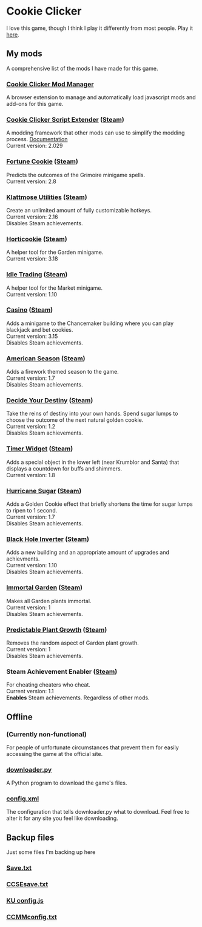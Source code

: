 # Cookie Clicker

I love this game, though I think I play it differently from most people. Play it [here](https://orteil.dashnet.org/cookieclicker/).

## My mods

A comprehensive list of the mods I have made for this game.

### [Cookie Clicker Mod Manager](https://github.com/klattmose/CookieClickerModManager)

A browser extension to manage and automatically load javascript mods and add-ons for this game.

### [Cookie Clicker Script Extender](https://klattmose.github.io/CookieClicker/CCSE.js?v=2.029)  ([Steam](https://klattmose.github.io/CookieClicker/SteamMods/CCSE.zip?v=2.029))

A modding framework that other mods can use to simplify the modding process. [Documentation](https://klattmose.github.io/CookieClicker/CCSE-POCs/)\
Current version: 2.029

### [Fortune Cookie](https://klattmose.github.io/CookieClicker/FortuneCookie.js?v=2.8)  ([Steam](https://klattmose.github.io/CookieClicker/SteamMods/FortuneCookie.zip?v=2.8))

Predicts the outcomes of the Grimoire minigame spells.\
Current version: 2.8

### [Klattmose Utilities](https://klattmose.github.io/CookieClicker/KlattmoseUtilities.js?v=2.16)  ([Steam](https://klattmose.github.io/CookieClicker/SteamMods/KlattmoseUtilities.zip?v=2.16))

Create an unlimited amount of fully customizable hotkeys.\
Current version: 2.16\
Disables Steam achievements.

### [Horticookie](https://klattmose.github.io/CookieClicker/Horticookie.js?v=3.18)  ([Steam](https://klattmose.github.io/CookieClicker/SteamMods/Horticookie.zip?v=3.18))

A helper tool for the Garden minigame.\
Current version: 3.18

### [Idle Trading](https://klattmose.github.io/CookieClicker/IdleTrading.js?v=1.10)  ([Steam](https://klattmose.github.io/CookieClicker/SteamMods/IdleTrading.zip?v=1.10))

A helper tool for the Market minigame.\
Current version: 1.10

### [Casino](https://klattmose.github.io/CookieClicker/minigameCasino.js?v=3.15)  ([Steam](https://klattmose.github.io/CookieClicker/SteamMods/Casino.zip?v=3.15))

Adds a minigame to the Chancemaker building where you can play blackjack and bet cookies.\
Current version: 3.15\
Disables Steam achievements.

### [American Season](https://klattmose.github.io/CookieClicker/AmericanSeason.js?v=1.7)  ([Steam](https://klattmose.github.io/CookieClicker/SteamMods/AmericanSeason.zip?v=1.7))

Adds a firework themed season to the game.\
Current version: 1.7\
Disables Steam achievements.

### [Decide Your Destiny](https://klattmose.github.io/CookieClicker/DecideDestiny.js?v=1.2)  ([Steam](https://klattmose.github.io/CookieClicker/SteamMods/DecideDestiny.zip?v=1.2))

Take the reins of destiny into your own hands. Spend sugar lumps to choose the outcome of the next natural golden cookie.\
Current version: 1.2\
Disables Steam achievements.

### [Timer Widget](https://klattmose.github.io/CookieClicker/CCSE-POCs/TimerWidget.js?v=1.8)  ([Steam](https://klattmose.github.io/CookieClicker/SteamMods/TimerWidget.zip?v=1.8))

Adds a special object in the lower left (near Krumblor and Santa) that displays a countdown for buffs and shimmers.\
Current version: 1.8

### [Hurricane Sugar](https://klattmose.github.io/CookieClicker/CCSE-POCs/HurricaneSugar.js?v=1.7)  ([Steam](https://klattmose.github.io/CookieClicker/SteamMods/HurricaneSugar.zip?v=1.7))

Adds a Golden Cookie effect that briefly shortens the time for sugar lumps to ripen to 1 second.\
Current version: 1.7\
Disables Steam achievements.

### [Black Hole Inverter](https://klattmose.github.io/CookieClicker/CCSE-POCs/BlackholeInverter.js?v=1.10)  ([Steam](https://klattmose.github.io/CookieClicker/SteamMods/BlackholeInverter.zip?v=1.10))

Adds a new building and an appropriate amount of upgrades and achievments.\
Current version: 1.10\
Disables Steam achievements.

### [Immortal Garden](https://klattmose.github.io/CookieClicker/ImmortalGarden.js?v=1)  ([Steam](https://klattmose.github.io/CookieClicker/SteamMods/ImmortalGarden.zip?v=1))

Makes all Garden plants immortal.\
Current version: 1\
Disables Steam achievements.

### [Predictable Plant Growth](https://klattmose.github.io/CookieClicker/PredictablePlantGrowth.js?v=1)  ([Steam](https://klattmose.github.io/CookieClicker/SteamMods/PredictablePlantGrowth.zip?v=1))

Removes the random aspect of Garden plant growth.\
Current version: 1\
Disables Steam achievements.

### Steam Achievement Enabler  ([Steam](https://klattmose.github.io/CookieClicker/SteamMods/SteamAchievementEnabler.zip?v=1.1))

For cheating cheaters who cheat.\
Current version: 1.1\
**Enables** Steam achievements. Regardless of other mods.

## Offline

### (Currently non-functional)

For people of unfortunate circumstances that prevent them for easily accessing the game at the official site.

### [downloader.py](https://klattmose.github.io/CookieClicker/downloader.py)

A Python program to download the game's files.

### [config.xml](https://klattmose.github.io/CookieClicker/config.xml)

The configuration that tells downloader.py what to download. Feel free to alter it for any site you feel like downloading.

## Backup files

Just some files I'm backing up here

### [Save.txt](https://klattmose.github.io/CookieClicker/Save.txt)
### [CCSEsave.txt](https://klattmose.github.io/CookieClicker/CCSEsave.txt)
### [KU config.js](https://klattmose.github.io/CookieClicker/KU%20config.js)
### [CCMMconfig.txt](https://klattmose.github.io/CookieClicker/CCMMconfig.txt)
